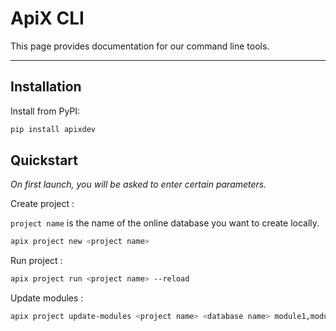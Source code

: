# ApiX CLI

This page provides documentation for our command line tools.

----------

## Installation

Install from PyPI:
```bash
pip install apixdev
```

## Quickstart

*On first launch, you will be asked to enter certain parameters.*

Create project :

`project name` is the name of the online database you want to create locally.
```bash
apix project new <project name>
```

Run project :
```bash
apix project run <project name> --reload
```

Update modules :
```bash
apix project update-modules <project name> <database name> module1,module2
```
